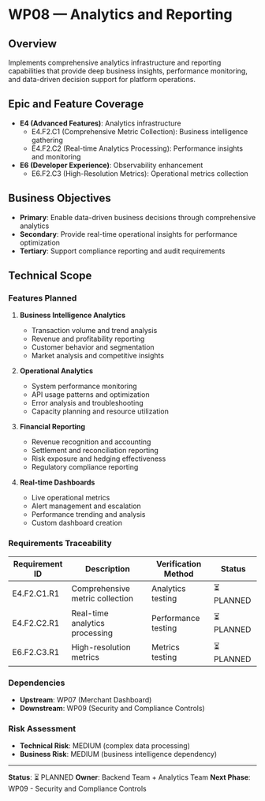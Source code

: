 # WP08 — Analytics and Reporting

## Overview
Implements comprehensive analytics infrastructure and reporting capabilities that provide deep business insights, performance monitoring, and data-driven decision support for platform operations.

## Epic and Feature Coverage
- **E4 (Advanced Features)**: Analytics infrastructure
  - E4.F2.C1 (Comprehensive Metric Collection): Business intelligence gathering
  - E4.F2.C2 (Real-time Analytics Processing): Performance insights and monitoring
- **E6 (Developer Experience)**: Observability enhancement
  - E6.F2.C3 (High-Resolution Metrics): Operational metrics collection

## Business Objectives
- **Primary**: Enable data-driven business decisions through comprehensive analytics
- **Secondary**: Provide real-time operational insights for performance optimization
- **Tertiary**: Support compliance reporting and audit requirements

## Technical Scope

### Features Planned
1. **Business Intelligence Analytics**
   - Transaction volume and trend analysis
   - Revenue and profitability reporting
   - Customer behavior and segmentation
   - Market analysis and competitive insights

2. **Operational Analytics**
   - System performance monitoring
   - API usage patterns and optimization
   - Error analysis and troubleshooting
   - Capacity planning and resource utilization

3. **Financial Reporting**
   - Revenue recognition and accounting
   - Settlement and reconciliation reporting
   - Risk exposure and hedging effectiveness
   - Regulatory compliance reporting

4. **Real-time Dashboards**
   - Live operational metrics
   - Alert management and escalation
   - Performance trending and analysis
   - Custom dashboard creation

### Requirements Traceability
| Requirement ID | Description | Verification Method | Status |
|---|---|---|---|
| E4.F2.C1.R1 | Comprehensive metric collection | Analytics testing | ⏳ PLANNED |
| E4.F2.C2.R1 | Real-time analytics processing | Performance testing | ⏳ PLANNED |
| E6.F2.C3.R1 | High-resolution metrics | Metrics testing | ⏳ PLANNED |

### Dependencies
- **Upstream**: WP07 (Merchant Dashboard)
- **Downstream**: WP09 (Security and Compliance Controls)

### Risk Assessment
- **Technical Risk**: MEDIUM (complex data processing)
- **Business Risk**: MEDIUM (business intelligence dependency)

---
**Status**: ⏳ PLANNED
**Owner**: Backend Team + Analytics Team
**Next Phase**: WP09 - Security and Compliance Controls